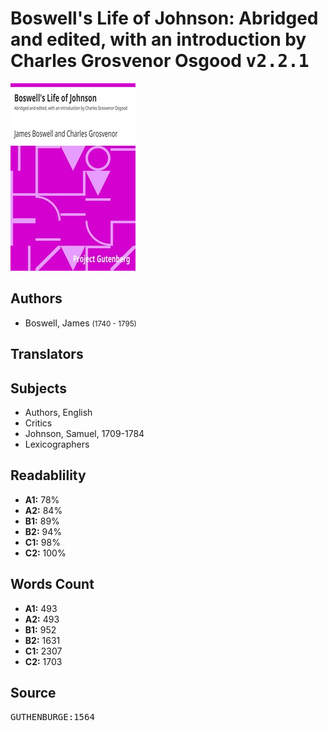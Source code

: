 # Boswell's Life of Johnson: Abridged and edited, with an introduction by Charles Grosvenor Osgood <kbd>v2.2.1</kbd>

![](./cover.medium.jpg "")

## Authors


 - Boswell, James <small>(1740 - 1795)</small>

## Translators



## Subjects


 - Authors, English
 - Critics
 - Johnson, Samuel, 1709-1784
 - Lexicographers

## Readablility


 - **A1:** 78%
 - **A2:** 84%
 - **B1:** 89%
 - **B2:** 94%
 - **C1:** 98%
 - **C2:** 100%

## Words Count


 - **A1:** 493
 - **A2:** 493
 - **B1:** 952
 - **B2:** 1631
 - **C1:** 2307
 - **C2:** 1703

## Source


<kbd>GUTHENBURGE:1564</kbd>
